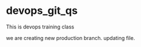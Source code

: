 # devops_git_qs
 This is devops training class

 we are creating new production branch.
 updating file.
